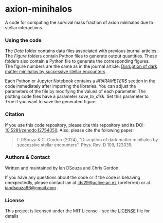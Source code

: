 # axion-minihalos
A code for computing the survival mass fraction of axion minihalos due to stellar interactions.

### Using the code

The _Data_ folder contains data files associated with previous journal articles. The _Figure_ folders contain Python files to generate output quantities. These folders also contain a Python file to generate the corresponding figures. The figure numbers are the same as in the journal article: [Disruption of dark matter minihalos by successive stellar encounters](https://doi.org/10.1103/PhysRevD.109.123035).

Each Python or Jupyter Notebook contains a _#PARAMETERS_ section in the code immediately after importing the libraries. You can adjust the parameters of the file by modifying the values of each parameter. The plotting code files have a parameter _save_to_disk_. Set this parameter to _True_ if you want to save the generated figure.

### Citation

If you use this code repository, please cite this repository and its DOI: [10.5281/zenodo.12754050](https://doi.org/10.5281/zenodo.12754050).
Also, please cite the following paper:
> I. DSouza & C. Gordon (2024), "Disruption of dark matter minihalos by successive stellar encounters". Phys. Rev. D 109, 123035.

### Authors & Contact

Written and maintained by Ian DSouza and Chris Gordon.

If you have any questions about the code or if the code is behaving unexpectedly, please contact Ian at ids29@uclive.ac.nz (preferred) or at iandsouza86@gmail.com .

### License

This project is licensed under the MIT License - see the [LICENSE](LICENSE) file for details

